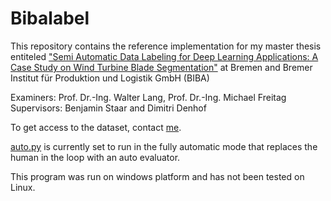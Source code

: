 # Bibalabel
This repository contains the reference implementation for my master thesis entiteled ["Semi Automatic Data Labeling for Deep Learning Applications: A Case Study on Wind Turbine Blade Segmentation"](https://drive.google.com/open?id=1YBGhIPYCkFOIJd2d3n0lkE7zK2EMfZbB) at Bremen and Bremer Institut für Produktion und Logistik GmbH (BIBA) 

Examiners: Prof. Dr.-Ing. Walter Lang, Prof. Dr.-Ing. Michael Freitag 
Supervisors: Benjamin Staar and Dimitri Denhof


To get access to the dataset, contact  [me](mailto:mahyar.p@gmail.com).

[auto.py](auto.py) is currently set to run in the fully automatic mode that replaces the human in the loop with an auto evaluator.

This program was run on windows platform and has not been tested on Linux.
